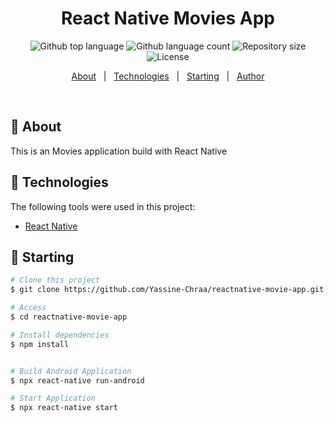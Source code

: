 
<h1 align="center">React Native Movies App</h1>

<p align="center">
  <img alt="Github top language" src="https://img.shields.io/github/languages/top/Yassine-Chraa/reactnative-movie-app?color=56BEB8">

  <img alt="Github language count" src="https://img.shields.io/github/languages/count/Yassine-Chraa/reactnative-movie-app?color=56BEB8">

  <img alt="Repository size" src="https://img.shields.io/github/repo-size/Yassine-Chraa/reactnative-movie-app?color=56BEB8">

  <img alt="License" src="https://img.shields.io/github/license/Yassine-Chraa/reactnative-movie-app?color=56BEB8">

  <!-- <img alt="Github issues" src="https://img.shields.io/github/issues/Yassine-Chraa/reactnative-movie-app?color=56BEB8" /> -->

  <!-- <img alt="Github forks" src="https://img.shields.io/github/forks/Yassine-Chraa/reactnative-movie-app?color=56BEB8" /> -->

  <!-- <img alt="Github stars" src="https://img.shields.io/github/stars/Yassine-Chraa/reactnative-movie-app?color=56BEB8" /> -->
</p>
<p align="center">
  <a href="#dart-about">About</a> &#xa0; | &#xa0; 
  <a href="#rocket-technologies">Technologies</a> &#xa0; | &#xa0;
  <a href="#checkered_flag-starting">Starting</a> &#xa0; | &#xa0;
  <a href="https://github.com/Yassine-Chraa" target="_blank">Author</a>
</p>

<br>

## :dart: About ##
This is an Movies application build with React Native




## :rocket: Technologies ##

The following tools were used in this project:

- [React Native](https://reactnative.dev/)

## :checkered_flag: Starting ##

```bash
# Clone this project
$ git clone https://github.com/Yassine-Chraa/reactnative-movie-app.git

# Access
$ cd reactnative-movie-app

# Install dependencies
$ npm install 


# Build Android Application
$ npx react-native run-android

# Start Application
$ npx react-native start

